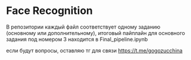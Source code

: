 # Face Recognition
В репозитории каждый файл соответствует одному заданию (основному или дополнительному), итоговый пайплайн для основного задания под номером 3 находится в Final_pipeline.ipynb

если будут вопросы, оставляю тг для связи https://t.me/gogozucchina
